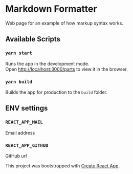 # Markdown Formatter

Web page for an example of how markup syntax works.

## Available Scripts 

### `yarn start`

Runs the app in the development mode.\
Open [http://localhost:3000/parts](http://localhost:3000) to view it in the browser.

### `yarn build`

Builds the app for production to the `build` folder.

## ENV settings

### `REACT_APP_MAIL`
 
Email address

### `REACT_APP_GITHUB` 

GitHub url


This project was bootstrapped with [Create React App](https://github.com/facebook/create-react-app).
